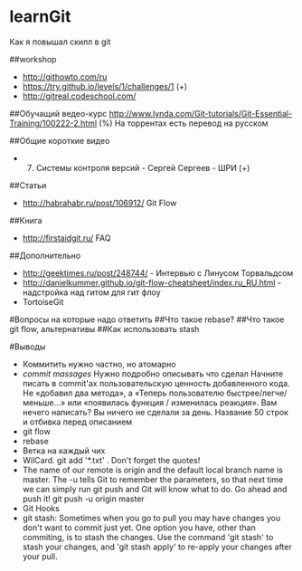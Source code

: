 # learnGit
Как я повышал скилл в git

##workshop
+ http://githowto.com/ru
+ https://try.github.io/levels/1/challenges/1 (+)
+ http://gitreal.codeschool.com/

##Обучащий ведео-курс
http://www.lynda.com/Git-tutorials/Git-Essential-Training/100222-2.html (%)
На торрентах есть перевод на русском

##Общие короткие видео
+ 007. Системы контроля версий - Сергей Сергеев - ШРИ (+)

##Cтатьи
- http://habrahabr.ru/post/106912/ Git Flow


##Книга
- http://firstaidgit.ru/ FAQ

##Дополнительно
+ http://geektimes.ru/post/248744/ - Интервью с Линусом Торвальдсом
+ http://danielkummer.github.io/git-flow-cheatsheet/index.ru_RU.html - надстройка над гитом для гит флоу
+ TortoiseGit 


#Вопросы на которые надо ответить
##Что такое rebase?
##Что такое git flow, альтернативы
##Как использовать stash

#Выводы

+ Коммитить нужно частно, но атомарно
+ *commit massages*
  Нужно подробно описывать что сделал
  Начните писать в commit'ах пользовательскую ценность добавленного кода. Не «добавил два метода», а «Теперь пользователю быстрее/легче/меньше...» или «появилась функция / изменилась реакция». Вам нечего написать? Вы ничего не сделали за день.
  Название 50 строк и отбивка перед описанием
+ git flow
+ rebase
+ Ветка на каждый чих
+ WilCard. git add '*.txt' . Don't forget the quotes!
+ The name of our remote is origin and the default local branch name is master. The -u tells Git to remember the parameters, so that next time we can simply run git push and Git will know what to do. Go ahead and push it!
git push -u origin master
+ Git Hooks
+ git stash:
Sometimes when you go to pull you may have changes you don't want to commit just yet. One option you have, other than commiting, is to stash the changes.
Use the command 'git stash' to stash your changes, and 'git stash apply' to re-apply your changes after your pull.

